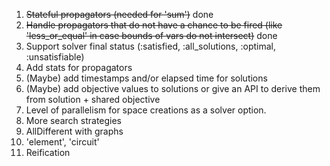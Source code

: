 1. ~~Stateful propagators (needed for 'sum')~~ done
2. ~~Handle propagators that do not have a chance to be fired (like 'less_or_equal' in case bounds of vars do not intersect)~~ done
3. Support solver final status (:satisfied, :all_solutions, :optimal, :unsatisfiable)
4. Add stats for propagators
5. (Maybe) add timestamps and/or elapsed time for solutions
6. (Maybe) add objective values to solutions or give an API to derive them from solution + shared objective
7. Level of parallelism for space creations as a solver option.
8. More search strategies
9. AllDifferent with graphs
10. 'element', 'circuit'
11. Reification   
